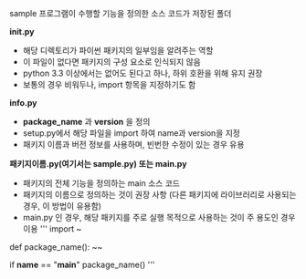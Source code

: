 sample 프로그램이 수행할 기능을 정의한 소스 코드가 저장된 폴더

**__init__.py**
- 해당 디렉토리가 파이썬 패키지의 일부임을 알려주는 역할
- 이 파일이 없다면 패키지의 구성 요소로 인식되지 않음
- python 3.3 이상에서는 없어도 된다고 하나, 하위 호환을 위해 유지 권장
- 보통의 경우 비워두나, import 항목을 지정하기도 함

**info.py**
- __package_name__ 과 __version__ 을 정의
- setup.py에서 해당 파일을 import 하여 name과 version을 지정
- 패키지 이름과 버전 정보를 사용하며, 빈번한 수정이 있는 경우 유용

**패키지이름.py(여기서는 sample.py) 또는 main.py**
- 패키지의 전체 기능을 정의하는 main 소스 코드
- 패키지의 이름으로 정의하는 것이 권장 사항 (다른 패키지에 라이브러리로 사용되는 경우, 이 방법이 유용함)
- main.py 인 경우, 해당 패키지를 주로 실행 목적으로 사용하는 것이 주 용도인 경우 이용
'''
import ~

def package_name():
	~~

if __name__ == "__main__"
	package_name()
'''
